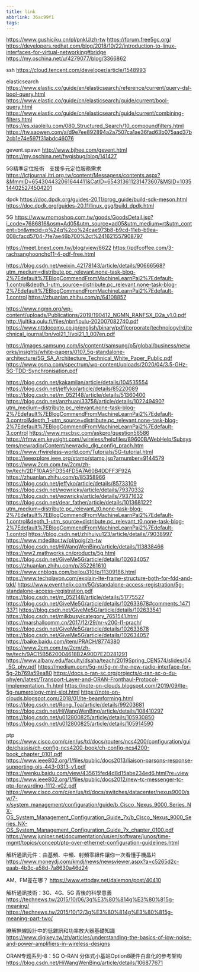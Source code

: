 ```yaml
---
title: link
abbrlink: 36ac99f1
tags:
---
```

https://www.gushiciku.cn/pl/pnkU/zh-tw
https://forum.free5gc.org/
https://developers.redhat.com/blog/2018/10/22/introduction-to-linux-interfaces-for-virtual-networking#bridge
https://my.oschina.net/u/4279077/blog/3366862

ssh
https://cloud.tencent.com/developer/article/1548993

elasticsearch
https://www.elastic.co/guide/en/elasticsearch/reference/current/query-dsl-bool-query.html
https://www.elastic.co/guide/cn/elasticsearch/guide/current/bool-query.html
https://www.elastic.co/guide/cn/elasticsearch/guide/current/combining-filters.html
https://es.xiaoleilu.com/080_Structured_Search/10_compoundfilters.html
https://tw.saowen.com/a/d9e7ee892894a2a7507ca1ae36fad63b075aad37b2cb1e74e597f31abdc46076


gevent.spawn
http://www.bjhee.com/gevent.html
https://my.oschina.net/fwgisbug/blog/141427


5G精準定位技術　支援多元定位服務需求
https://ictjournal.itri.org.tw/content/Messagess/contents.aspx?&MmmID=654304432061644411&CatID=654313611231473607&MSID=1035144025274504201

dpdk
https://doc.dpdk.org/guides-20.11/prog_guide/build-sdk-meson.html
https://doc.dpdk.org/guides-20.11/linux_gsg/build_dpdk.html

5G
https://www.momoshop.com.tw/goods/GoodsDetail.jsp?i_code=7686816&osm=Ad05&utm_source=ad05&utm_medium=rt&utm_content=bn&vmcid=p%24g%2co%24cae973b8-b9cd-11eb-b9ea-008cfacd5704-7fe7ae46b700%2ct%241621557908797


https://meet.bnext.com.tw/blog/view/8622
https://pdfcoffee.com/3-rachsanghooncho11-4-pdf-free.html

https://blog.csdn.net/weixin_42178143/article/details/90666568?utm_medium=distribute.pc_relevant.none-task-blog-2%7Edefault%7EBlogCommendFromMachineLearnPai2%7Edefault-1.control&depth_1-utm_source=distribute.pc_relevant.none-task-blog-2%7Edefault%7EBlogCommendFromMachineLearnPai2%7Edefault-1.control
https://zhuanlan.zhihu.com/p/64108857

https://www.ngmn.org/wp-content/uploads/Publications/2019/190412_NGMN_RANFSX_D2a_v1.0.pdf
http://jultika.oulu.fi/files/nbnfioulu-202007082740.pdf
https://www.nttdocomo.co.jp/english/binary/pdf/corporate/technology/rd/technical_journal/bn/vol21_1/vol21_1_007en.pdf

https://images.samsung.com/is/content/samsung/p5/global/business/networks/insights/white-papers/0107_5g-standalone-architecture/5G_SA_Architecture_Technical_White_Paper_Public.pdf
https://www.gsma.com/spectrum/wp-content/uploads/2020/04/3.5-GHz-5G-TDD-Synchronisation.pdf

https://blog.csdn.net/kakamilan/article/details/104535554
https://blog.csdn.net/jeffyko/article/details/85220089
https://blog.csdn.net/m_052148/article/details/51360400
https://blog.csdn.net/anzhuani33758/article/details/102249490?utm_medium=distribute.pc_relevant.none-task-blog-2%7Edefault%7EBlogCommendFromMachineLearnPai2%7Edefault-3.control&depth_1-utm_source=distribute.pc_relevant.none-task-blog-2%7Edefault%7EBlogCommendFromMachineLearnPai2%7Edefault-3.control
https://www.mscbsc.com/askpro/question56586
https://rfmw.em.keysight.com//wireless/helpfiles/89600B/WebHelp/Subsystems/newradio/Content/newradio_dlg_config_prach.htm
https://www.rfwireless-world.com/Tutorials/5G-tutorial.html
https://ieeexplore.ieee.org/stamp/stamp.jsp?arnumber=9144579
https://www.2cm.com.tw/2cm/zh-tw/tech/2DF10AA5FD354FD5A7A60B4DDFF3F92A
https://zhuanlan.zhihu.com/p/85358966
https://blog.csdn.net/jeffyko/article/details/85733109
https://blog.csdn.net/wowricky/article/details/79370332
https://blog.csdn.net/wowricky/article/details/79371632
https://blog.csdn.net/dear_father/article/details/101368122?utm_medium=distribute.pc_relevant_t0.none-task-blog-2%7Edefault%7EBlogCommendFromMachineLearnPai2%7Edefault-1.control&depth_1-utm_source=distribute.pc_relevant_t0.none-task-blog-2%7Edefault%7EBlogCommendFromMachineLearnPai2%7Edefault-1.control
https://blog.csdn.net/zhihuiyu123/article/details/79038997
https://www.mdeditor.tw/pl/poig/zh-tw
https://blog.csdn.net/HiWangWenBing/article/details/113838466
https://ww2.mathworks.cn/products/5g.html
https://blog.csdn.net/GiveMe5G/article/details/102634057
https://zhuanlan.zhihu.com/p/352261610
https://www.cnblogs.com/beilou310/p/11309186.html
https://www.techplayon.com/explain-lte-frame-structure-both-for-fdd-and-tdd/
https://www.eventhelix.com/5G/standalone-access-registration/5g-standalone-access-registration.pdf
https://blog.csdn.net/m_052148/article/details/51775527
https://blog.csdn.net/GiveMe5G/article/details/102633678#comments_14713371
https://blog.csdn.net/GiveMe5G/article/details/102633541
https://blog.csdn.net/milkbusy/category_7651541.html
https://marshallcomm.cn/2017/12/29/nr-v200-l1-prach/
https://blog.csdn.net/GiveMe5G/article/details/102633678
https://blog.csdn.net/GiveMe5G/article/details/102634057
https://baike.baidu.com/item/PRACH/8774380
https://www.2cm.com.tw/2cm/zh-tw/tech/9AC15B5620004618B2A90D7E2D281291
https://www.albany.edu/faculty/dsaha/teach/2019Spring_CEN574/slides/04_5G_phy.pdf
https://medium.com/5g-nr/5g-nr-the-new-radio-interface-for-5g-2b769a59ea80
https://docs.o-ran-sc.org/projects/o-ran-sc-o-du-phy/en/latest/Transport-Layer-and-ORAN-Fronthaul-Protocol-Implementation_fh.html
https://note-on-clouds.blogspot.com/2019/09/lte-5g-numerology-mini-slot.html
https://note-on-clouds.blogspot.com/2018/01/lte-beamforming.html
https://blog.csdn.net/Rong_Toa/article/details/99203681
https://blog.csdn.net/HiWangWenBing/article/details/108410297
https://blog.csdn.net/u012800825/article/details/105930850
https://blog.csdn.net/u012800825/article/details/105914590


ptp
https://www.cisco.com/c/en/us/td/docs/routers/ncs4200/configuration/guide/chassis/ch-config-ncs4200-book/ch-config-ncs4200-book_chapter_0101.pdf
https://www.ieee802.org/1/files/public/docs2013/liaison-parsons-response-supporting-ols-443-0313-v1.pdf
https://wenku.baidu.com/view/435615fed4d8d15abe234ed6.html?re=view
https://www.ieee802.org/1/files/public/docs2012/new-tc-messenger-tc-ptp-forwarding-1112-v02.pdf
https://www.cisco.com/c/en/us/td/docs/switches/datacenter/nexus9000/sw/7-x/system_management/configuration/guide/b_Cisco_Nexus_9000_Series_NX-OS_System_Management_Configuration_Guide_7x/b_Cisco_Nexus_9000_Series_NX-OS_System_Management_Configuration_Guide_7x_chapter_0100.pdf
https://www.juniper.net/documentation/us/en/software/junos/time-mgmt/topics/concept/ptp-over-ethernet-configuration-guidelines.html

解析通訊元件：由基頻、中頻、射頻零組件讓你一次看懂手機晶片
https://www.moneydj.com/kmdj/news/newsviewer.aspx?a=c5265d2c-eaab-4b3c-a58d-7a8630a46d24

AM、FM差在哪？
https://www.ettoday.net/dalemon/post/40410

解析通訊技術：3G、4G、5G 背後的科學意義
https://technews.tw/2015/10/06/3g%E3%80%814g%E3%80%815g-meaning/
https://technews.tw/2015/10/12/3g%E3%80%814g%E3%80%815g-meaning-part-two/

瞭解無線設計中的低雜訊和功率放大器基礎知識
https://www.digikey.tw/zh/articles/understanding-the-basics-of-low-noise-and-power-amplifiers-in-wireless-designs

ORAN专题系列-8：5G O-RAN 分体式小基站Option8硬件白盒化的参考架构
https://blog.csdn.net/HiWangWenBing/article/details/106877671